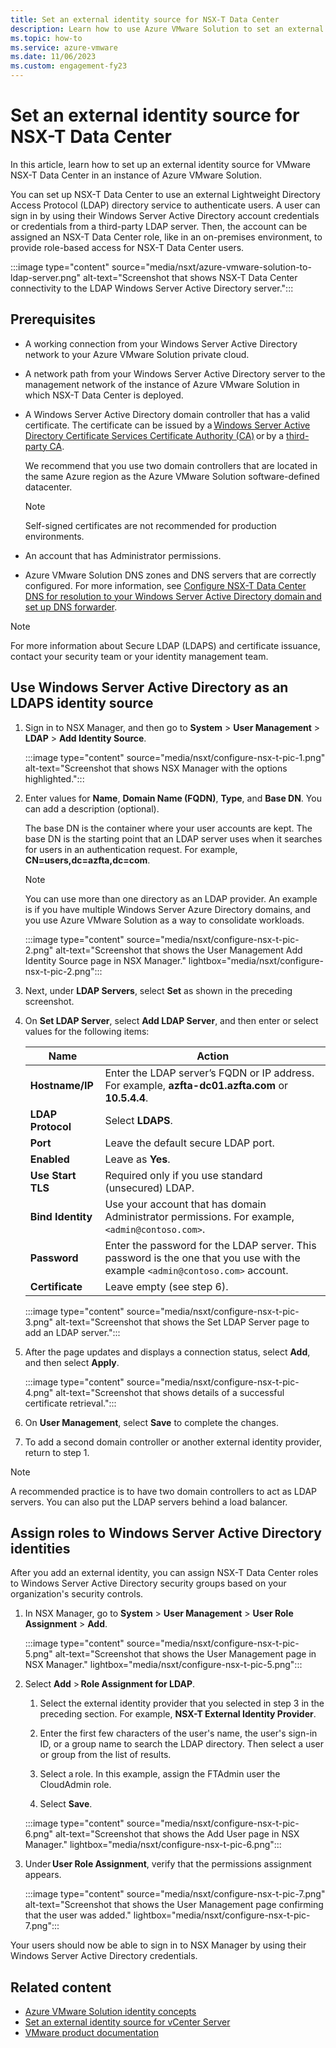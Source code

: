 ```yaml
---
title: Set an external identity source for NSX-T Data Center
description: Learn how to use Azure VMware Solution to set an external identity source for VMware NSX-T Data Center.
ms.topic: how-to
ms.service: azure-vmware
ms.date: 11/06/2023
ms.custom: engagement-fy23
---
```


# Set an external identity source for NSX-T Data Center

In this article, learn how to set up an external identity source for VMware NSX-T Data Center in an instance of Azure VMware Solution.

You can set up NSX-T Data Center to use an external Lightweight Directory Access Protocol (LDAP) directory service to authenticate users. A user can sign in by using their Windows Server Active Directory account credentials or credentials from a third-party LDAP server. Then, the account can be assigned an NSX-T Data Center role, like in an on-premises environment, to provide role-based access for NSX-T Data Center users.

:::image type="content" source="media/nsxt/azure-vmware-solution-to-ldap-server.png" alt-text="Screenshot that shows NSX-T Data Center connectivity to the LDAP Windows Server Active Directory server.":::

## Prerequisites

- A working connection from your Windows Server Active Directory network to your Azure VMware Solution private cloud.
- A network path from your Windows Server Active Directory server to the management network of the instance of Azure VMware Solution in which NSX-T Data Center is deployed.
- A Windows Server Active Directory domain controller that has a valid certificate. The certificate can be issued by a [Windows Server Active Directory Certificate Services Certificate Authority (CA)](https://social.technet.microsoft.com/wiki/contents/articles/2980.ldap-over-ssl-ldaps-certificate.aspx) or by a [third-party CA](/troubleshoot/windows-server/identity/enable-ldap-over-ssl-3rd-certification-authority).

   We recommend that you use two domain controllers that are located in the same Azure region as the Azure VMware Solution software-defined datacenter.

   > [!NOTE]
   > Self-signed certificates are not recommended for production environments.

- An account that has Administrator permissions.
- Azure VMware Solution DNS zones and DNS servers that are correctly configured. For more information, see [Configure NSX-T Data Center DNS for resolution to your Windows Server Active Directory domain and set up DNS forwarder](configure-dns-azure-vmware-solution.md).

> [!NOTE]
> For more information about Secure LDAP (LDAPS) and certificate issuance, contact your security team or your identity management team.

## Use Windows Server Active Directory as an LDAPS identity source

1. Sign in to NSX Manager, and then go to **System** > **User Management** > **LDAP** > **Add Identity Source**.

   :::image type="content" source="media/nsxt/configure-nsx-t-pic-1.png" alt-text="Screenshot that shows NSX Manager with the options highlighted.":::

1. Enter values for **Name**, **Domain Name (FQDN)**, **Type**, and **Base DN**.  You can add a description (optional).

   The base DN is the container where your user accounts are kept. The base DN is the starting point that an LDAP server uses when it searches for users in an authentication request. For example, **CN=users,dc=azfta,dc=com**.

   > [!NOTE]
   > You can use more than one directory as an LDAP provider. An example is if you have multiple Windows Server Azure Directory domains, and you use Azure VMware Solution as a way to consolidate workloads.

   :::image type="content" source="media/nsxt/configure-nsx-t-pic-2.png" alt-text="Screenshot that shows the User Management Add Identity Source page in NSX Manager." lightbox="media/nsxt/configure-nsx-t-pic-2.png":::

1. Next, under **LDAP Servers**, select **Set** as shown in the preceding screenshot.

1. On **Set LDAP Server**, select **Add LDAP Server**, and then enter or select values for the following items:

    | Name                | Action |
    |----------------------|------------|
    | **Hostname/IP**          | Enter the LDAP server’s FQDN or IP address. For example, **azfta-dc01.azfta.com** or **10.5.4.4**. |
    | **LDAP Protocol**        | Select **LDAPS**. |
    | **Port**     | Leave the default secure LDAP port. |
    | **Enabled**              | Leave as **Yes**. |
    | **Use Start TLS**        | Required only if you use standard (unsecured) LDAP. |
    | **Bind Identity**        | Use your account that has domain Administrator permissions. For example, `<admin@contoso.com>`. |
    | **Password**            | Enter the password for the LDAP server. This password is the one that you use with the example `<admin@contoso.com>` account. |
    | **Certificate**          | Leave empty (see step 6). |

   :::image type="content" source="media/nsxt/configure-nsx-t-pic-3.png" alt-text="Screenshot that shows the Set LDAP Server page to add an LDAP server.":::

1. After the page updates and displays a connection status, select **Add**, and then select **Apply**.

   :::image type="content" source="media/nsxt/configure-nsx-t-pic-4.png" alt-text="Screenshot that shows details of a successful certificate retrieval.":::

1. On **User Management**, select **Save** to complete the changes.

1. To add a second domain controller or another external identity provider, return to step 1.

> [!NOTE]
> A recommended practice is to have two domain controllers to act as LDAP servers. You can also put the LDAP servers behind a load balancer.

## Assign roles to Windows Server Active Directory identities

After you add an external identity, you can assign NSX-T Data Center roles to Windows Server Active Directory security groups based on your organization's security controls.

1. In NSX Manager, go to **System** > **User Management** > **User Role Assignment** > **Add**.

   :::image type="content" source="media/nsxt/configure-nsx-t-pic-5.png" alt-text="Screenshot that shows the User Management page in NSX Manager." lightbox="media/nsxt/configure-nsx-t-pic-5.png":::

1. Select **Add** > **Role Assignment for LDAP**.  

   1. Select the external identity provider that you selected in step 3 in the preceding section. For example, **NSX-T External Identity Provider**.

   1. Enter the first few characters of the user's name, the user's sign-in ID, or a group name to search the LDAP directory. Then select a user or group from the list of results.

   1. Select a role. In this example, assign the FTAdmin user the CloudAdmin role.

   1. Select **Save**.

   :::image type="content" source="media/nsxt/configure-nsx-t-pic-6.png" alt-text="Screenshot that shows the Add User page in NSX Manager." lightbox="media/nsxt/configure-nsx-t-pic-6.png":::

1. Under **User Role Assignment**, verify that the permissions assignment appears.

   :::image type="content" source="media/nsxt/configure-nsx-t-pic-7.png" alt-text="Screenshot that shows the User Management page confirming that the user was added." lightbox="media/nsxt/configure-nsx-t-pic-7.png":::

Your users should now be able to sign in to NSX Manager by using their Windows Server Active Directory credentials.

## Related content

- [Azure VMware Solution identity concepts](concepts-identity.md)
- [Set an external identity source for vCenter Server](configure-identity-source-vcenter.md)
- [VMware product documentation](https://docs.vmware.com/en/VMware-NSX-T-Data-Center/3.1/administration/GUID-DB5A44F1-6E1D-4E5C-8B50-D6161FFA5BD2.html)
